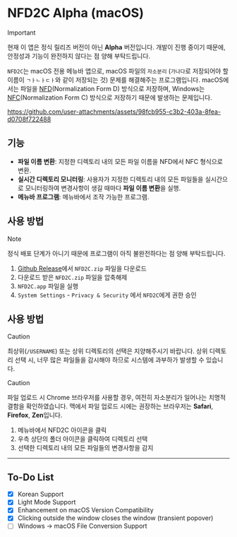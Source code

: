 # NFD2C Alpha (macOS)

> [!IMPORTANT]
> 현재 이 앱은 정식 릴리즈 버전이 아닌 **Alpha** 버전입니다.
> 개발이 진행 중이기 때문에, 안정성과 기능이 완전하지 않다는 점 양해 부탁드립니다.

`NFD2C`는 macOS 전용 메뉴바 앱으로, macOS 파일의 `자소분리` (`가나다`로 저장되어야 할 이름이 `ㄱㅏㄴㅏㄷㅏ`와 같이 저장되는 것) 문제를 해결해주는 프로그램입니다.
macOS에서는 파일을 [NFD](https://en.wikipedia.org/wiki/Unicode_equivalence#Normal_forms)(Normalization Form D) 방식으로 저장하며,
Windows는 [NFC](https://en.wikipedia.org/wiki/Unicode_equivalence#Normal_forms)(Normalization Form C) 방식으로 저장하기 때문에 발생하는 문제입니다.

https://github.com/user-attachments/assets/98fcb955-c3b2-403a-8fea-d0708f722488

## 기능

- **파일 이름 변환**: 지정한 디렉토리 내의 모든 파일 이름을 NFD에서 NFC 형식으로 변환.
- **실시간 디렉토리 모니터링**: 사용자가 지정한 디렉토리 내의 모든 파일들을 실시간으로 모니터링하여 변경사항이 생길 때마다 **파일 이름 변환**을 실행.
- **메뉴바 프로그램**: 메뉴바에서 조작 가능한 프로그램.

## 사용 방법

> [!NOTE]
> 정식 배포 단계가 아니기 때문에 프로그램이 아직 불완전하다는 점 양해 부탁드립니다.

1. [Github Release](https://github.com/3seoksw/NFD2C-macOS/releases/tag/v0.1.0-alpha)에서 `NFD2C.zip` 파일을 다운로드
2. 다운로드 받은 `NFD2C.zip` 파일을 압축해제
3. `NFD2C.app` 파일을 실행
4. `System Settings` - `Privacy & Security` 에서 `NFD2C`에게 권한 승인

## 사용 방법

> [!CAUTION]
> 최상위(`/USERNAME`) 또는 상위 디렉토리의 선택은 지양해주시기 바랍니다.
> 상위 디렉토리 선택 시, 너무 많은 파일들을 감시해야 하므로 시스템에 과부하가 발생할 수 있습니다.

> [!CAUTION]
> 파일 업로드 시 Chrome 브라우저를 사용할 경우, 여전히 자소분리가 일어나는 치명적 결함을 확인하였습니다.
> 맥에서 파일 업로드 시에는 권장하는 브라우저는 **Safari**, **Firefox**, **Zen**입니다.

1. 메뉴바에서 NFD2C 아이콘을 클릭
2. 우측 상단의 폴더 아이콘을 클릭하여 디렉토리 선택
3. 선택한 디렉토리 내의 모든 파일들의 변경사항을 감지

---

## To-Do List

- [x] Korean Support
- [x] Light Mode Support
- [x] Enhancement on macOS Version Compatibility
- [x] Clicking outside the window closes the window (transient popover)
- [ ] Windows $\rightarrow$ macOS File Conversion Support
